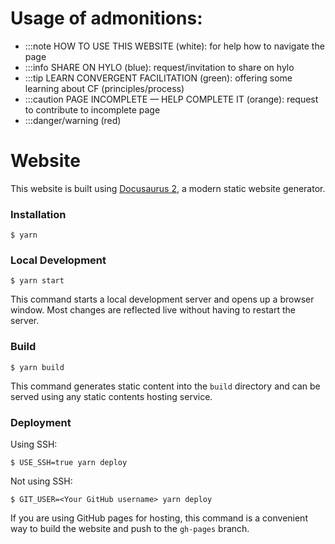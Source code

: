 # Usage of admonitions:
- :::note HOW TO USE THIS WEBSITE (white): for help how to navigate the page
- :::info SHARE ON HYLO (blue): request/invitation to share on hylo
- :::tip LEARN CONVERGENT FACILITATION (green): offering some learning about CF (principles/process)
- :::caution PAGE INCOMPLETE — HELP COMPLETE IT (orange): request to contribute to incomplete page
- :::danger/warning (red)

# Website

This website is built using [Docusaurus 2](https://docusaurus.io/), a modern static website generator.

### Installation

```
$ yarn
```

### Local Development

```
$ yarn start
```

This command starts a local development server and opens up a browser window. Most changes are reflected live without having to restart the server.

### Build

```
$ yarn build
```

This command generates static content into the `build` directory and can be served using any static contents hosting service.

### Deployment

Using SSH:

```
$ USE_SSH=true yarn deploy
```

Not using SSH:

```
$ GIT_USER=<Your GitHub username> yarn deploy
```

If you are using GitHub pages for hosting, this command is a convenient way to build the website and push to the `gh-pages` branch.
